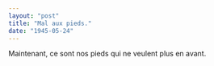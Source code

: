 ```yaml
---
layout: "post"
title: "Mal aux pieds."
date: "1945-05-24"
---
```


Maintenant, ce sont nos pieds qui ne veulent plus en avant.


<div class="histoire"></div>

<div class="commentaire"></div>